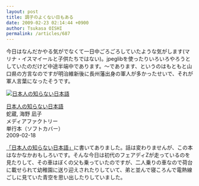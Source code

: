 ```yaml
---
layout: post
title: 調子のよくない日もある
date: 2009-02-23 02:14:44 +0900
author: Tsukasa OISHI
permalink: /articles/687
---
```



今日はなんだかやる気がでなくて一日中ごろごろしていたような気がします(マリナ・イスマイールと子供たちではない)。jpeglibを使ったりいろいろやろうとしていたのだけど中途半端中であります。～であります、というのはもともと山口県の方言なのですが明治維新後に長州藩出身の軍人が多かったせいで、それが軍人言葉になったそうです。  

 [![日本人の知らない日本語](https://images-na.ssl-images-amazon.com/images/I/51a3N2pvGzL._SL160_.jpg "日本人の知らない日本語")](http://www.amazon.co.jp/%E6%97%A5%E6%9C%AC%E4%BA%BA%E3%81%AE%E7%9F%A5%E3%82%89%E3%81%AA%E3%81%84%E6%97%A5%E6%9C%AC%E8%AA%9E-%E8%9B%87%E8%94%B5/dp/4840126739%3FSubscriptionId%3DAKIAIKJECTBTL3JTYTKA%26tag%3Dkaeruspoon-22%26linkCode%3Dxm2%26camp%3D2025%26creative%3D165953%26creativeASIN%3D4840126739)  

 [日本人の知らない日本語](http://www.amazon.co.jp/%E6%97%A5%E6%9C%AC%E4%BA%BA%E3%81%AE%E7%9F%A5%E3%82%89%E3%81%AA%E3%81%84%E6%97%A5%E6%9C%AC%E8%AA%9E-%E8%9B%87%E8%94%B5/dp/4840126739%3FSubscriptionId%3DAKIAIKJECTBTL3JTYTKA%26tag%3Dkaeruspoon-22%26linkCode%3Dxm2%26camp%3D2025%26creative%3D165953%26creativeASIN%3D4840126739)  
蛇蔵, 海野 凪子  
メディアファクトリー  
単行本（ソフトカバー）  
2009-02-18  

 [「日本人の知らない日本語」](http://www.amazon.co.jp/%E6%97%A5%E6%9C%AC%E4%BA%BA%E3%81%AE%E7%9F%A5%E3%82%89%E3%81%AA%E3%81%84%E6%97%A5%E6%9C%AC%E8%AA%9E-%E8%9B%87%E8%94%B5/dp/4840126739%3FSubscriptionId%3DAKIAIKJECTBTL3JTYTKA%26tag%3Dkaeruspoon-22%26linkCode%3Dxm2%26camp%3D2025%26creative%3D165953%26creativeASIN%3D4840126739)に書いてありました。話は変わりませんが、この本はなかなかおもしろいです。そんな今日は初代のフェアディZが走っているのを見たりして、その車はぼくの父も乗っていたのですが、二人乗りの車なので荷台に載せられて幼稚園に送り迎えされたりしていて、弟と並んで寝ころんで電熱線ごしに見ていた青空を思い出したりしていました。  
